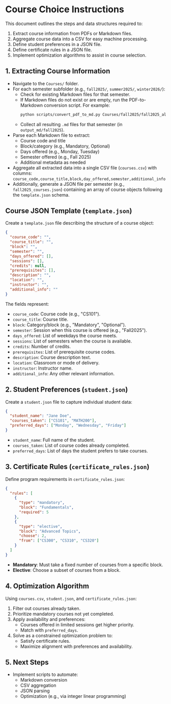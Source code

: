  # Course Choice Instructions

 This document outlines the steps and data structures required to:
 1. Extract course information from PDFs or Markdown files.
 2. Aggregate course data into a CSV for easy machine processing.
 3. Define student preferences in a JSON file.
 4. Define certificate rules in a JSON file.
 5. Implement optimization algorithms to assist in course selection.

 ## 1. Extracting Course Information

 - Navigate to the `Courses/` folder.
 - For each semester subfolder (e.g., `fall2025/`, `summer2025/`, `winter2026/`):
   - Check for existing Markdown files for that semester.
   - If Markdown files do not exist or are empty, run the PDF-to-Markdown conversion script. For example:
     ```bash
     python scripts/convert_pdf_to_md.py Courses/fall2025/fall2025_all.pdf output_md/fall2025 --lang eng
     ```
   - Collect all resulting `.md` files for that semester (in `output_md/fall2025`).
 - Parse each Markdown file to extract:
   - Course code and title
   - Block/category (e.g., Mandatory, Optional)
   - Days offered (e.g., Monday, Tuesday)
   - Semester offered (e.g., Fall 2025)
   - Additional metadata as needed
 - Aggregate all extracted data into a single CSV file (`courses.csv`) with columns:
   `course_code,course_title,block,day_offered,semester,additional_info`
 - Additionally, generate a JSON file per semester (e.g., `fall2025_courses.json`) containing an array of course objects following the `template.json` schema.

 ## Course JSON Template (`template.json`)

 Create a `template.json` file describing the structure of a course object:

 ```json
 {
   "course_code": "",
   "course_title": "",
   "block": "",
   "semester": "",
   "days_offered": [],
   "sessions": [],
   "credits": null,
   "prerequisites": [],
   "description": "",
   "location": "",
   "instructor": "",
   "additional_info": ""
 }
 ```

 The fields represent:
 - `course_code`: Course code (e.g., "CS101").
 - `course_title`: Course title.
 - `block`: Category/block (e.g., "Mandatory", "Optional").
 - `semester`: Session when this course is offered (e.g., "Fall2025").
 - `days_offered`: List of weekdays the course meets.
 - `sessions`: List of semesters when the course is available.
 - `credits`: Number of credits.
 - `prerequisites`: List of prerequisite course codes.
 - `description`: Course description text.
 - `location`: Classroom or mode of delivery.
 - `instructor`: Instructor name.
 - `additional_info`: Any other relevant information.

 ## 2. Student Preferences (`student.json`)

 Create a `student.json` file to capture individual student data:
 ```json
 {
   "student_name": "Jane Doe",
   "courses_taken": ["CS101", "MATH200"],
   "preferred_days": ["Monday", "Wednesday", "Friday"]
 }
 ```

 - `student_name`: Full name of the student.
 - `courses_taken`: List of course codes already completed.
 - `preferred_days`: List of days the student prefers to take courses.

 ## 3. Certificate Rules (`certificate_rules.json`)

 Define program requirements in `certificate_rules.json`:
 ```json
 {
   "rules": [
     {
       "type": "mandatory",
       "block": "Fundamentals",
       "required": 5
     },
     {
       "type": "elective",
       "block": "Advanced Topics",
       "choose": 2,
       "from": ["CS300", "CS310", "CS320"]
     }
   ]
 }
 ```

 - **Mandatory**: Must take a fixed number of courses from a specific block.
 - **Elective**: Choose a subset of courses from a block.

 ## 4. Optimization Algorithm

 Using `courses.csv`, `student.json`, and `certificate_rules.json`:
 1. Filter out courses already taken.
 2. Prioritize mandatory courses not yet completed.
 3. Apply availability and preferences:
    - Courses offered in limited sessions get higher priority.
    - Match with `preferred_days`.
 4. Solve as a constrained optimization problem to:
    - Satisfy certificate rules.
    - Maximize alignment with preferences and availability.

 ## 5. Next Steps

 - Implement scripts to automate:
   - Markdown conversion
   - CSV aggregation
   - JSON parsing
   - Optimization (e.g., via integer linear programming)